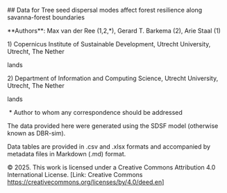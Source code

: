 \## Data for Tree seed dispersal modes affect forest resilience along savanna-forest boundaries



\*\*Authors\*\*: Max van der Ree (1,2,\*), Gerard T. Barkema (2), Arie Staal (1)

1\) Copernicus Institute of Sustainable Development, Utrecht University, Utrecht, The Nether

lands

2\) Department of Information and Computing Science, Utrecht University, Utrecht, The Nether

lands

&nbsp;\* Author to whom any correspondence should be addressed



The data provided here were generated using the SDSF model (otherwise known as DBR-sim).

Data tables are provided in .csv and .xlsx formats and accompanied by metadata files in Markdown (.md) format.



© 2025. This work is licensed under a Creative Commons Attribution 4.0 International License. \[Link: Creative Commons https://creativecommons.org/licenses/by/4.0/deed.en]

